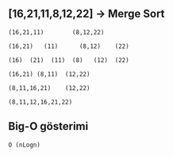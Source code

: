 ## **[16,21,11,8,12,22] -> Merge Sort**


    (16,21,11)        (8,12,22)
    
    (16,21)   (11)      (8,12)    (22)
    
    (16)  (21)  (11)  (8)   (12)  (22)

    (16,21) (8,11)  (12,22)

    (8,11,16,21)    (12,22)

    (8,11,12,16,21,22)


## **Big-O gösterimi**

    O (nLogn)
